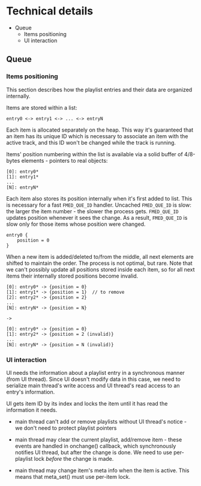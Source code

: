 # Technical details

* Queue
	* Items positioning
	* UI interaction


## Queue

### Items positioning

This section describes how the playlist entries and their data are organized internally.

Items are stored within a list:

	entry0 <-> entry1 <-> ... <-> entryN

Each item is allocated separately on the heap.  This way it's guaranteed that an item has its unique ID which is necessary to associate an item with the active track, and this ID won't be changed while the track is running.

Items' position numbering within the list is available via a solid buffer of 4/8-bytes elements - pointers to real objects:

	[0]: entry0*
	[1]: entry1*
	...
	[N]: entryN*

Each item also stores its position internally when it's first added to list.  This is necessary for a fast `FMED_QUE_ID` handler.  Uncached `FMED_QUE_ID` is slow: the larger the item number - the slower the process gets.  `FMED_QUE_ID` updates position whenever it sees the change.  As a result, `FMED_QUE_ID` is slow only for those items whose position were changed.

	entry0 {
		position = 0
	}

When a new item is added/deleted to/from the middle, all next elements are shifted to maintain the order.  The process is not optimal, but rare.  Note that we can't possibly update all positions stored inside each item, so for all next items their internally stored positions become invalid.

	[0]: entry0* -> {position = 0}
	[1]: entry1* -> {position = 1}  // to remove
	[2]: entry2* -> {position = 2}
	...
	[N]: entryN* -> {position = N}

	->

	[0]: entry0* -> {position = 0}
	[1]: entry2* -> {position = 2 (invalid)}
	...
	[N]: entryN* -> {position = N (invalid)}


### UI interaction

UI needs the information about a playlist entry in a synchronous manner (from UI thread).
Since UI doesn't modify data in this case, we need to serialize main thread's write access and UI thread's read access to an entry's information.

UI gets item ID by its index and locks the item until it has read the information it needs.

* main thread can't add or remove playlists without UI thread's notice - we don't need to protect playlist pointers

* main thread may clear the current playlist, add/remove item - these events are handled in onchange() callback, which synchronously notifies UI thread, but after the change is done.  We need to use per-playlist lock *before* the change is made.

* main thread may change item's meta info when the item is active.  This means that meta_set() must use per-item lock.

